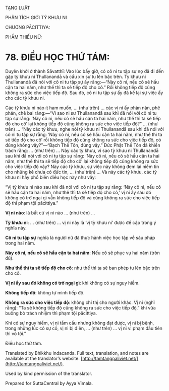  

TẠNG LUẬT

PHÂN TÍCH GIỚI TỲ KHƯU NI

CHƯƠNG PĀCITTIYA:

PHẨM THIẾU NỮ:

# 78\. ĐIỀU HỌC THỨ TÁM:

Duyên khởi ở thành Sāvatthī: Vào lúc bấy giờ, có cô ni tu tập sự nọ đã đi đến gặp tỳ khưu ni Thullanandā và cầu xin sự tu lên bậc trên. Tỳ khưu ni Thullanandā đã nói với cô ni tu tập sự ấy rằng:—“Này cô ni, nếu cô sẽ hầu cận ta hai năm, như thế thì ta sẽ tiếp độ cho cô.” Rồi không tiếp độ cũng không ra sức cho việc tiếp độ. Sau đó, cô ni tu tập sự ấy đã kể lại sự việc ấy cho các tỳ khưu ni.

Các tỳ khưu ni nào ít ham muốn, … (như trên) … các vị ni ấy phàn nàn, phê phán, chê bai rằng:—“Vì sao ni sư Thullanandā sau khi đã nói với cô ni tu tập sự rằng: ‘Này cô ni, nếu cô sẽ hầu cận ta hai năm, như thế thì ta sẽ tiếp độ cho cô’ lại không tiếp độ cũng không ra sức cho việc tiếp độ?” … (như trên) … “Này các tỳ khưu, nghe nói tỳ khưu ni Thullanandā sau khi đã nói với cô ni tu tập sự rằng: ‘Này cô ni, nếu cô sẽ hầu cận ta hai năm, như thế thì ta sẽ tiếp độ cho cô’ rồi không tiếp độ cũng không ra sức cho việc tiếp độ, có đúng không vậy?”—“Bạch Thế Tôn, đúng vậy.” Đức Phật Thế Tôn đã khiển trách rằng: … (như trên) … Này các tỳ khưu, vì sao tỳ khưu ni Thullanandā sau khi đã nói với cô ni tu tập sự rằng: ‘Này cô ni, nếu cô sẽ hầu cận ta hai năm, như thế thì ta sẽ tiếp độ cho cô’ lại không tiếp độ cũng không ra sức cho việc tiếp độ vậy? Này các tỳ khưu, sự việc này không đem lại niềm tin cho những kẻ chưa có đức tin, … (như trên) … Và này các tỳ khưu, các tỳ khưu ni hãy phổ biến điều học này như vầy:

“Vị tỳ khưu ni nào sau khi đã nói với cô ni tu tập sự rằng: ‘Này cô ni, nếu cô sẽ hầu cận ta hai năm, như thế thì ta sẽ tiếp độ cho cô,’ vị ni ấy sau đó không có trở ngại gì vẫn không tiếp độ và cũng không ra sức cho việc tiếp độ thì phạm tội pācittiya.”

**Vị ni nào**: là bất cứ vị ni nào … (như trên) …

**Tỳ khưu ni**: … (như trên) … vị ni này là ‘vị tỳ khưu ni’ được đề cập trong ý nghĩa này.

**Cô ni tu tập sự** nghĩa là người nữ đã thực hành việc học tập về sáu pháp trong hai năm.

**Này cô ni, nếu cô sẽ hầu cận ta hai năm**: Nếu cô sẽ phục vụ hai năm (tròn đủ).

**Như thế thì ta sẽ tiếp độ cho cô**: như thế thì ta sẽ ban phép tu lên bậc trên cho cô.

**Vị ni ấy sau đó không có trở ngại gì**: khi không có sự nguy hiểm.

**Không tiếp độ**: không tự mình tiếp độ.

**Không ra sức cho việc tiếp độ**: không chỉ thị cho người khác. Vị ni (nghĩ rằng): “Ta sẽ không tiếp độ cũng không ra sức cho việc tiếp độ,” khi vừa buông bỏ trách nhiệm thì phạm tội pācittiya.

Khi có sự nguy hiểm, vị ni tầm cầu nhưng không đạt được, vị ni bị bệnh, trong những lúc có sự cố, vị ni bị điên, … (như trên) … vị ni vi phạm đầu tiên thì vô tội.”

Điều học thứ tám.

Translated by Bhikkhu Indacanda. Full text, translation, and notes are available at the translator’s website: [http://tamtangpaliviet.net/](http://tamtangpaliviet.net/).

Used by kind permission of the translator.

Prepared for SuttaCentral by Ayya Vimala.